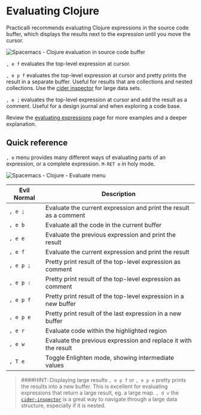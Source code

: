 # Evaluating Clojure
Practicalli recommends evaluating Clojure expressions in the source code buffer, which displays the results next to the expression until you move the cursor.

![Spacemacs - Clojure evaluation in source code buffer](/images/spacemacs-cider-evaluate-source-code-buffer-defun.png)

`, e f` evaluates the top-level expression at cursor.

`, e p f` evaluates the top-level expression at cursor and pretty prints the result in a separate buffer. Useful for results that are collections and nested collections.  Use the [cider inspector](inspect.md) for large data sets.

`, e ;` evaluates the top-level expression at cursor and add the result as a comment. Useful for a design journal and when exploring a code base.

Review the [evaluating expressions](expressions.md) page for more examples and a deeper explanation.

## Quick reference
`, e` menu provides many different ways of evaluating parts of an expression, or a complete expression.  `M-RET e` in holy mode.

![Spacemacs - Clojure - Evaluate menu](/images/spacemacs-clojure-evaluate-menu.png)


| Evil Normal | Description                                                       |
|-------------|-------------------------------------------------------------------|
| `, e ;`     | Evaluate the current expression and print the result as a comment |
| `, e b`     | Evaluate all the code in the current buffer                       |
| `, e e`     | Evaluate the previous expression and print the result             |
| `, e f`     | Evaluate the current expression and print the result              |
| `, e p ;`   | Pretty print result of the top-level expression as comment        |
| `, e p :`   | Pretty print result of the top-level expression as comment        |
| `, e p f`   | Pretty print result of the top-level expression in a new buffer   |
| `, e p e`   | Pretty print result of the last expression in a new buffer        |
| `, e r`     | Evaluate code within the highlighted region                       |
| `, e w`     | Evaluate the previous expression and replace it with the result   |
| `, T e`     | Toggle Enlighten mode, showing intermediate values                |

> ####HINT::Displaying large results
> `, e p f` or `, e p e` pretty prints the results into a new buffer.  This is excellent for evaluating expressions that return a large result, eg. a large map.
> `, d v` the [`cider-inspector`](inspect.md) is a great way to navigate through a large data structure, especially if it is nested.
